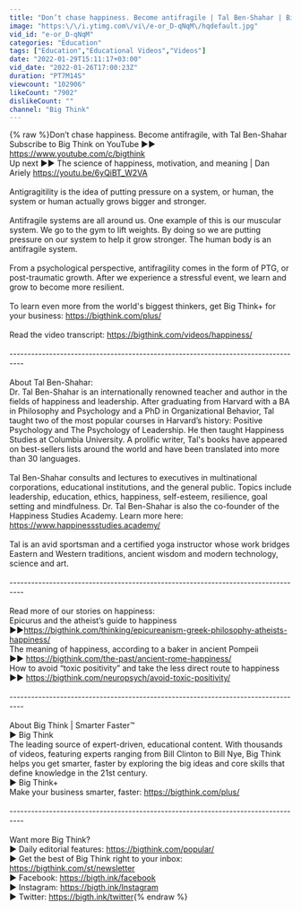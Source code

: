 ```yaml
---
title: "Don’t chase happiness. Become antifragile | Tal Ben-Shahar | Big Think"
image: "https:\/\/i.ytimg.com\/vi\/e-or_D-qNqM\/hqdefault.jpg"
vid_id: "e-or_D-qNqM"
categories: "Education"
tags: ["Education","Educational Videos","Videos"]
date: "2022-01-29T15:11:17+03:00"
vid_date: "2022-01-26T17:00:23Z"
duration: "PT7M14S"
viewcount: "102906"
likeCount: "7902"
dislikeCount: ""
channel: "Big Think"
---
```

{% raw %}Don’t chase happiness. Become antifragile, with Tal Ben-Shahar<br />Subscribe to Big Think on YouTube ►► <a rel="nofollow" target="blank" href="https://www.youtube.com/c/bigthink">https://www.youtube.com/c/bigthink</a><br />Up next ►► The science of happiness, motivation, and meaning | Dan Ariely <a rel="nofollow" target="blank" href="https://youtu.be/6yQiBT_W2VA">https://youtu.be/6yQiBT_W2VA</a> <br /><br />Antigragitility is the idea of putting pressure on a system, or human, the system or human actually grows bigger and stronger. <br /><br />Antifragile systems are all around us. One example of this is our muscular system. We go to the gym to lift weights. By doing so we are putting pressure on our system to help it grow stronger. The human body is an antifragile system. <br /><br />From a psychological perspective, antifragility comes in the form of PTG, or post-traumatic growth. After we experience a stressful event, we learn and grow to become more resilient. <br /><br />To learn even more from the world's biggest thinkers, get Big Think+ for your business: <a rel="nofollow" target="blank" href="https://bigthink.com/plus/">https://bigthink.com/plus/</a> <br /><br />Read the video transcript: <a rel="nofollow" target="blank" href="https://bigthink.com/videos/happiness/">https://bigthink.com/videos/happiness/</a><br /><br />---------------------------------------------------------------------------------- <br /><br />About Tal Ben-Shahar:<br />Dr. Tal Ben-Shahar is an internationally renowned teacher and author in the fields of happiness and leadership. After graduating from Harvard with a BA in Philosophy and Psychology and a PhD in Organizational Behavior, Tal taught two of the most popular courses in Harvard’s history: Positive Psychology and The Psychology of Leadership. He then taught Happiness Studies at Columbia University. A prolific writer, Tal's books have appeared on best-sellers lists around the world and have been translated into more than 30 languages.<br /><br />Tal Ben-Shahar consults and lectures to executives in multinational corporations, educational institutions, and the general public. Topics include leadership, education, ethics, happiness, self-esteem, resilience, goal setting and mindfulness. Dr. Tal Ben-Shahar is also the co-founder of the Happiness Studies Academy. Learn more here: <a rel="nofollow" target="blank" href="https://www.happinessstudies.academy/">https://www.happinessstudies.academy/</a><br /><br />Tal is an avid sportsman and a certified yoga instructor whose work bridges Eastern and Western traditions, ancient wisdom and modern technology, science and art.<br /><br />---------------------------------------------------------------------------------- <br /><br />Read more of our stories on happiness: <br />Epicurus and the atheist’s guide to happiness<br />►►<a rel="nofollow" target="blank" href="https://bigthink.com/thinking/epicureanism-greek-philosophy-atheists-happiness/">https://bigthink.com/thinking/epicureanism-greek-philosophy-atheists-happiness/</a> <br />The meaning of happiness, according to a baker in ancient Pompeii<br />►► <a rel="nofollow" target="blank" href="https://bigthink.com/the-past/ancient-rome-happiness/">https://bigthink.com/the-past/ancient-rome-happiness/</a> <br />How to avoid “toxic positivity” and take the less direct route to happiness<br /> ►► <a rel="nofollow" target="blank" href="https://bigthink.com/neuropsych/avoid-toxic-positivity/">https://bigthink.com/neuropsych/avoid-toxic-positivity/</a> <br /><br />---------------------------------------------------------------------------------- <br /><br />About Big Think | Smarter Faster™<br />► Big Think <br />The leading source of expert-driven, educational content. With thousands of videos, featuring experts ranging from Bill Clinton to Bill Nye, Big Think helps you get smarter, faster by exploring the big ideas and core skills that define knowledge in the 21st century. <br />► Big Think+<br />Make your business smarter, faster: <a rel="nofollow" target="blank" href="https://bigthink.com/plus/">https://bigthink.com/plus/</a><br /><br />---------------------------------------------------------------------------------- <br /><br />Want more Big Think?<br />► Daily editorial features: <a rel="nofollow" target="blank" href="https://bigthink.com/popular/">https://bigthink.com/popular/</a><br />► Get the best of Big Think right to your inbox: <a rel="nofollow" target="blank" href="https://bigthink.com/st/newsletter">https://bigthink.com/st/newsletter</a> <br />► Facebook: <a rel="nofollow" target="blank" href="https://bigth.ink/facebook">https://bigth.ink/facebook</a> <br />► Instagram: <a rel="nofollow" target="blank" href="https://bigth.ink/Instagram">https://bigth.ink/Instagram</a><br />► Twitter: <a rel="nofollow" target="blank" href="https://bigth.ink/twitter">https://bigth.ink/twitter</a>{% endraw %}
